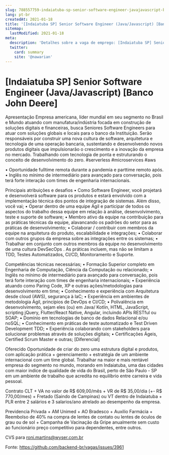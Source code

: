 ```yaml
---
slug: 788557759-indaiatuba-sp-senior-software-engineer-javajavascript-banco-john-deere
lang: pt-br
createdAt: 2021-01-18
title: '[Indaiatuba SP] Senior Software Engineer (Java/Javascript) [Banco John Deere] - Vaga de Emprego'
sitemap:
  lastModified: 2021-01-18
meta:
  description: 'Detalhes sobre a vaga de emprego: [Indaiatuba SP] Senior Software Engineer (Java/Javascript) [Banco John Deere]'
  twitter:
    card: summary
    site: '@nawarian'
---
```


# [Indaiatuba SP] Senior Software Engineer (Java/Javascript) [Banco John Deere]

Apresentação
Empresa americana, líder mundial em seu segmento no Brasil e Mundo atuando com manufatura/indústria focada em construção de soluções digitais e financeiras, busca Seniores Software Engineers para atuar com soluções globais e locais para o banco da Instituição.
Serão responsáveis por construir uma nova cultura de software, arquitetura e tecnologia de uma operação bancaria, sustentando e desenvolvendo novos produtos digitais que impulsionarão o crescimento e a inovação da empresa no mercado. Trabalhando com tecnologia de ponta e estruturando o conceito de desenvolvimento do zero. #serverless #microservices #aws

•	Oportunidade fulltime remota durante a pandemia e parttime remoto após.
•	Inglês no mínimo de intermediário para avançado para conversação, pois terá forte interação com times de engenharia internacionais.

Principais atribuições e desafios
•	Como Software Engineer, você projetará e desenvolverá software para os produtos e estará envolvido com a implementação técnica dos pontos de integração de sistemas.
Além disso, você vai;
•	Operar dentro de uma equipe Ágil e participar de todos os aspectos do trabalho dessa equipe em relação à análise, desenvolvimento, teste e suporte de software;
•	Membro ativo da equipe na contribuição para as práticas técnicas da equipe, alavancando os padrões do setor para as práticas de desenvolvimento;
•	Colaborar / contribuir com membros da equipe na arquitetura do produto, escalabilidade e integrações;
•	Colaborar com outros grupos da empresa sobre as integrações entre os sistemas;
•	Trabalhar em conjunto com outros membros da equipe no desenvolvimento de uma cultura DevSecOps . As práticas incluem, mas não se limitam a TDD, Testes Automatizados, CI/CD, Monitoramento e Suporte.

Competências técnicas necessárias;
•	Formação Superior completo em Engenharia de Computação, Ciência da Computação ou relacionado;
•	Inglês no mínimo de intermediário para avançado para conversação, pois terá forte interação com times de engenharia internacionais;
•	Experiência atuando como Paring Code, XP e outras ações/metodologias para desenvolvimento em time;
•	Conhecimento e experiência com Arquitetura desde cloud (AWS), segurança à IaC;
•	Experiência em ambientes de metodologia Ágil, princípios de DevOps e CI/CD;
•	Polivalência em desenvolvimento, sejam eles (ou) em Java/ Kotlin, HTML, JavaScript, scripting jQuery, Flutter/React Native, Angular, incluindo APIs RESTful ou SOAP;
•	Domínio em tecnologias de banco de dados Relacional e/ou noSQL;
•	Conhecimento em práticas de teste automatizado e Test Driven Development TDD;
•	Experiência colaborando com stakeholders para solucionar problemas através de soluções digitais;
•	Certificações Ágeis, Certified Scrum Master e outras; [Diferencial]

Oferecido
Oportunidade de criar do zero uma estrutura digital e produtos, com aplicação prática + gerenciamento + estratégia de um ambiente internacional com um time global.
Trabalhar na maior e mais rentável empresa do segmento no mundo, morando em Indaiatuba, uma das cidades com maior indice de qualidade de vida do Brasil, perto de São Paulo - SP em um ambiente de trabalho que acredita no equilíbrio entre carreira e vida pessoal.

Contrato CLT + VA no valor de R$ 609,00/mês + VR de R$ 35,00/dia (+- R$ 770,00/mes) + Fretado (Saindo de Campinas) ou VT dentro de Indaiatuba + PLR entre 2 salários e 3 salarios/ano atrelado ao desempenho da empresa.

Previdencia Privada + AM Unimed + AO Bradesco + Auxilio Farmácia + Reembolso de 40% na compra de lentes de contato ou lentes de óculos de grau ou de sol + Campanha de Vacinação da Gripe anualmente sem custo ao funcionário preço competitivo para dependentes, entre outros.

CVS para roni.martins@wyser.com.br

Fonte: https://github.com/backend-br/vagas/issues/3961